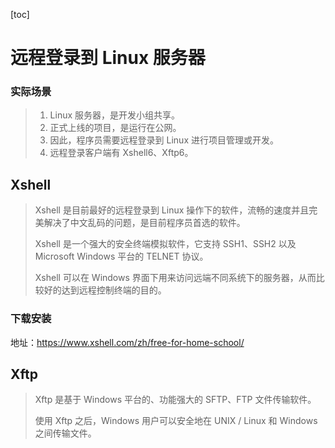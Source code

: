 [toc]

# 远程登录到 Linux 服务器

### 实际场景

> 1. Linux 服务器，是开发小组共享。
> 2. 正式上线的项目，是运行在公网。
> 3. 因此，程序员需要远程登录到 Linux 进行项目管理或开发。
> 4. 远程登录客户端有 Xshell6、Xftp6。

## Xshell

> Xshell 是目前最好的远程登录到 Linux 操作下的软件，流畅的速度并且完美解决了中文乱码的问题，是目前程序员首选的软件。
>
> Xshell 是一个强大的安全终端模拟软件，它支持 SSH1、SSH2 以及 Microsoft Windows 平台的 TELNET 协议。
>
> Xshell 可以在 Windows 界面下用来访问远端不同系统下的服务器，从而比较好的达到远程控制终端的目的。

### 下载安装

地址：<https://www.xshell.com/zh/free-for-home-school/>

## Xftp

> Xftp 是基于 Windows 平台的、功能强大的 SFTP、FTP 文件传输软件。
>
> 使用 Xftp 之后，Windows 用户可以安全地在 UNIX / Linux 和 Windows 之间传输文件。
